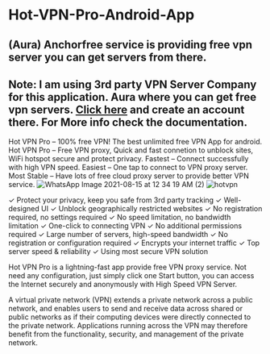 # Hot-VPN-Pro-Android-App
## (Aura) Anchorfree service is providing free vpn server you can get servers from there.
## Note: I am using 3rd party VPN Server Company for this application. Aura where you can get free vpn servers. [Click here](https://developer.anchorfree.com/) and create an account there. For More info check the documentation.
Hot VPN Pro – 100% free VPN! The best unlimited free VPN App for android.
Hot VPN Pro – Free VPN proxy, Quick and fast connetion to unblock sites, WiFi hotspot secure and protect privacy. Fastest – Connect successfully with high VPN speed. Easiest – One tap to connect to VPN proxy server. Most Stable – Have lots of free cloud proxy server to provide better VPN service.
![WhatsApp Image 2021-08-15 at 12 34 19 AM (2)](https://user-images.githubusercontent.com/73836896/129458360-07fa4637-c643-4533-87fa-62bead47268c.jpeg)
![hotvpn](https://user-images.githubusercontent.com/73836896/129458330-bc185ca8-3ffe-405e-9d12-3b538365610b.png)

✓ Protect your privacy, keep you safe from 3rd party tracking
✓ Well-designed UI
✓ Unblock geographically restricted websites
✓ No registration required, no settings required
✓ No speed limitation, no bandwidth limitation
✓ One-click to connecting VPN
✓ No additional permissions required
✓ Large number of servers, high-speed bandwidth
✓ No registration or configuration required
✓ Encrypts your internet traffic
✓ Top server speed & reliability
✓ Using most secure VPN solution

Hot VPN Pro is a lightning-fast app provide free VPN proxy service. Not need any configuration, just simply click one Start button, you can access the Internet securely and anonymously with High Speed VPN Server.

A virtual private network (VPN) extends a private network across a public network, and enables users to send and receive data across shared or public networks as if their computing devices were directly connected to the private network. Applications running across the VPN may therefore benefit from the functionality, security, and management of the private network.
 
